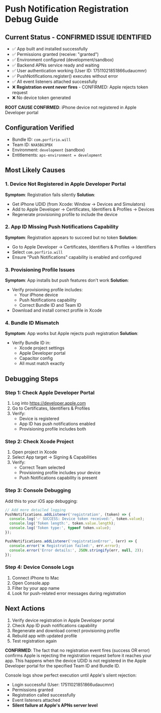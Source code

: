 # Push Notification Registration Debug Guide

## Current Status - CONFIRMED ISSUE IDENTIFIED
- ✅ App built and installed successfully
- ✅ Permissions granted (receive: "granted") 
- ✅ Environment configured (development/sandbox)
- ✅ Backend APNs service ready and waiting
- ✅ User authentication working (User ID: 17511021851866udaucmnr)
- ✅ PushNotifications.register() executes without error
- ✅ All event listeners attached successfully  
- ❌ **Registration event never fires** - CONFIRMED: Apple rejects token request
- ❌ No device token generated

**ROOT CAUSE CONFIRMED**: iPhone device not registered in Apple Developer portal

## Configuration Verified
- Bundle ID: `com.porfirio.will`
- Team ID: `NXA5BG3PBX`
- Environment: `development` (sandbox)
- Entitlements: `aps-environment = development`

## Most Likely Causes

### 1. Device Not Registered in Apple Developer Portal
**Symptom**: Registration fails silently
**Solution**: 
- Get iPhone UDID (from Xcode: Window → Devices and Simulators)
- Add to Apple Developer → Certificates, Identifiers & Profiles → Devices
- Regenerate provisioning profile to include the device

### 2. App ID Missing Push Notifications Capability
**Symptom**: Registration appears to succeed but no token
**Solution**:
- Go to Apple Developer → Certificates, Identifiers & Profiles → Identifiers
- Select `com.porfirio.will`
- Ensure "Push Notifications" capability is enabled and configured

### 3. Provisioning Profile Issues
**Symptom**: App installs but push features don't work
**Solution**:
- Verify provisioning profile includes:
  - Your iPhone device
  - Push Notifications capability
  - Correct Bundle ID and Team ID
- Download and install correct profile in Xcode

### 4. Bundle ID Mismatch
**Symptom**: App works but Apple rejects push registration
**Solution**:
- Verify Bundle ID in:
  - Xcode project settings
  - Apple Developer portal
  - Capacitor config
  - All must match exactly

## Debugging Steps

### Step 1: Check Apple Developer Portal
1. Log into https://developer.apple.com
2. Go to Certificates, Identifiers & Profiles
3. Verify:
   - Device is registered
   - App ID has push notifications enabled
   - Provisioning profile includes both

### Step 2: Check Xcode Project
1. Open project in Xcode
2. Select App target → Signing & Capabilities
3. Verify:
   - Correct Team selected
   - Provisioning profile includes your device
   - Push Notifications capability is present

### Step 3: Console Debugging
Add this to your iOS app debugging:
```javascript
// Add more detailed logging
PushNotifications.addListener('registration', (token) => {
  console.log('✅ SUCCESS: Device token received:', token.value);
  console.log('Token length:', token.value.length);
  console.log('Token type:', typeof token.value);
});

PushNotifications.addListener('registrationError', (err) => {
  console.error('❌ Registration failed:', err.error);
  console.error('Error details:', JSON.stringify(err, null, 2));
});
```

### Step 4: Device Console Logs
1. Connect iPhone to Mac
2. Open Console.app
3. Filter by your app name
4. Look for push-related error messages during registration

## Next Actions
1. Verify device registration in Apple Developer portal
2. Check App ID push notifications capability
3. Regenerate and download correct provisioning profile
4. Rebuild app with updated profile
5. Test registration again

**CONFIRMED**: The fact that no registration event fires (success OR error) confirms Apple is rejecting the registration request before it reaches your app. This happens when the device UDID is not registered in the Apple Developer portal for the specified Team ID and Bundle ID.

Console logs show perfect execution until Apple's silent rejection:
- Login successful (User: 17511021851866udaucmnr)
- Permissions granted  
- Registration called successfully
- Event listeners attached
- **Silent failure at Apple's APNs server level**